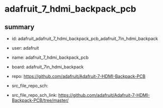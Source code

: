 # adafruit_7_hdmi_backpack_pcb
 
## summary 
* id: adafruit_adafruit_7_hdmi_backpack_pcb_adafruit_7in_hdmi_backpack
* user: adafruit
* name: adafruit_7_hdmi_backpack_pcb
* board: adafruit_7in_hdmi_backpack
* repo: https://github.com/adafruit/Adafruit-7-HDMI-Backpack-PCB



* src_file_repo_sch: 
* src_file_repo_sch_link: https://github.com/adafruit/Adafruit-7-HDMI-Backpack-PCB/tree/master/




